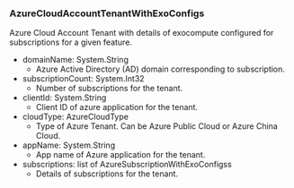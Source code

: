 ### AzureCloudAccountTenantWithExoConfigs
Azure Cloud Account Tenant with details of exocompute configured for subscriptions for a given feature.

- domainName: System.String
  - Azure Active Directory (AD) domain corresponding to subscription.
- subscriptionCount: System.Int32
  - Number of subscriptions for the tenant.
- clientId: System.String
  - Client ID of azure application for the tenant.
- cloudType: AzureCloudType
  - Type of Azure Tenant. Can be Azure Public Cloud or Azure China Cloud.
- appName: System.String
  - App name of Azure application for the tenant.
- subscriptions: list of AzureSubscriptionWithExoConfigss
  - Details of subscriptions for the tenant.
